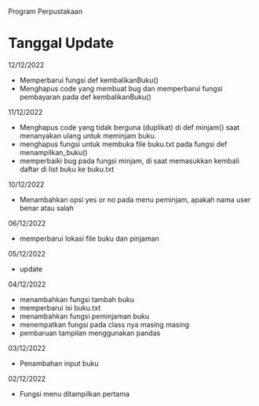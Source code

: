 Program Perpustakaan
# Tanggal Update 
12/12/2022
- Memperbarui fungsi def kembalikanBuku()
- Menghapus code yang membuat bug dan memperbarui fungsi pembayaran pada def kembalikanBuku()

11/12/2022
- Menghapus code yang tidak berguna (duplikat) di def minjam() saat menanyakan ulang untuk meminjam buku.
- menghapus fungsi untuk membuka file buku.txt pada fungsi def menampilkan_buku()
- memperbaiki bug pada fungsi minjam, di saat memasukkan kembali daftar di list buku ke buku.txt

10/12/2022
- Menambahkan opsi yes or no pada menu peminjam, apakah nama user benar atau salah

06/12/2022
- memperbarui lokasi file buku dan pinjaman

05/12/2022
- update

04/12/2022
- menambahkan fungsi tambah buku
- memperbarui isi buku.txt
- menambahkan fungsi peminjaman buku
- menempatkan fungsi pada class nya masing masing
- pembaruan tampilan menggunakan pandas

03/12/2022
- Penambahan input buku

02/12/2022 
- Fungsi menu ditampilkan pertama

